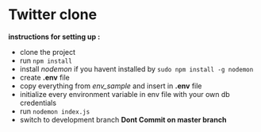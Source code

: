 # Twitter clone

**instructions for setting up :**

- clone the project
- run `npm install`
- install _nodemon_ if you havent installed by `sudo npm install -g nodemon`
- create **.env** file
- copy everything from _env_sample_ and insert in **.env** file
- initialize every environment variable in env file with your own db credentials
- run `nodemon index.js`
- switch to development branch **Dont Commit on master branch**
